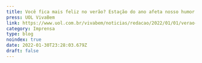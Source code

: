 ```yaml
---
title: Você fica mais feliz no verão? Estação do ano afeta nosso humor.
press: UOL VivaBem
link: https://www.uol.com.br/vivabem/noticias/redacao/2022/01/01/verao-afeta-a-personalidade-ficamos-mais-sociaveis-e-dispostos.htm
category: Imprensa
type: blog
noindex: true
date: 2022-01-30T23:28:03.679Z
draft: false
---
```

